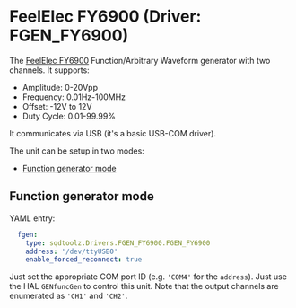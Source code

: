 # FeelElec FY6900 (Driver: FGEN_FY6900)

The [FeelElec FY6900](https://cdn.manomano.com/files/pdf/26095634.pdf) Function/Arbitrary Waveform generator with two channels. It supports:
- Amplitude: 0-20Vpp
- Frequency: 0.01Hz-100MHz
- Offset: -12V to 12V
- Duty Cycle: 0.01-99.99%

It communicates via USB (it's a basic USB-COM driver).

The unit can be setup in two modes:
- [Function generator mode](#function-generator-mode)

## Function generator mode

YAML entry:

```yaml
  fgen:
    type: sqdtoolz.Drivers.FGEN_FY6900.FGEN_FY6900
    address: '/dev/ttyUSB0'
    enable_forced_reconnect: true
```

Just set the appropriate COM port ID (e.g. `'COM4'` for the `address`). Just use the HAL `GENfuncGen` to control this unit. Note that the output channels are enumerated as `'CH1'` and `'CH2'`.
